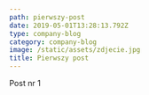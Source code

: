 ```yaml
---
path: pierwszy-post
date: 2019-05-01T13:28:13.792Z
type: company-blog
category: company-blog
image: /static/assets/zdjecie.jpg
title: Pierwszy post
---
```

Post nr 1
